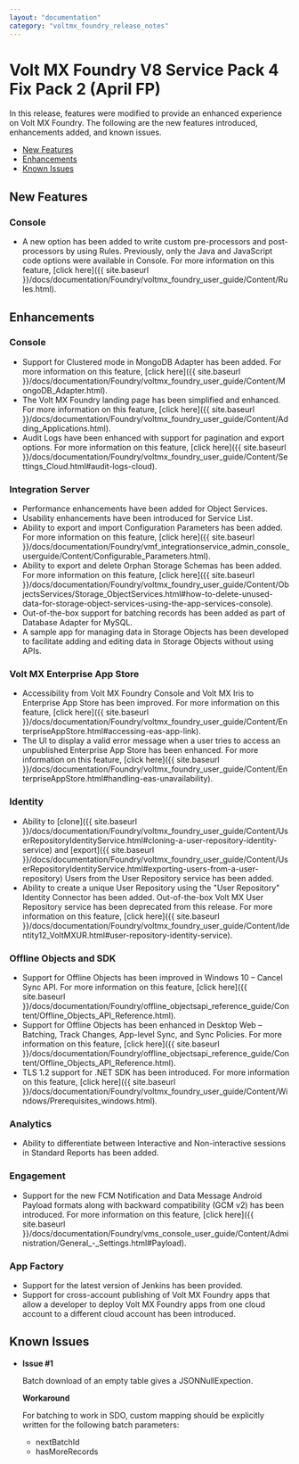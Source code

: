 ```yaml
---
layout: "documentation"
category: "voltmx_foundry_release_notes"
---
```

                           

Volt MX  Foundry V8 Service Pack 4 Fix Pack 2 (April FP)
===================================================

In this release, features were modified to provide an enhanced experience on Volt MX Foundry. The following are the new features introduced, enhancements added, and known issues.

*   [New Features](#new-features)
*   [Enhancements](#enhancements)
*   [Known Issues](#known-issues)

New Features
------------

### Console

*   A new option has been added to write custom pre-processors and post-processors by using Rules. Previously, only the Java and JavaScript code options were available in Console. For more information on this feature, [click here]({{ site.baseurl }}/docs/documentation/Foundry/voltmx_foundry_user_guide/Content/Rules.html).

Enhancements
------------

### Console

*   Support for Clustered mode in MongoDB Adapter has been added. For more information on this feature, [click here]({{ site.baseurl }}/docs/documentation/Foundry/voltmx_foundry_user_guide/Content/MongoDB_Adapter.html).
*   The Volt MX Foundry landing page has been simplified and enhanced. For more information on this feature, [click here]({{ site.baseurl }}/docs/documentation/Foundry/voltmx_foundry_user_guide/Content/Adding_Applications.html).
*   Audit Logs have been enhanced with support for pagination and export options. For more information on this feature, [click here]({{ site.baseurl }}/docs/documentation/Foundry/voltmx_foundry_user_guide/Content/Settings_Cloud.html#audit-logs-cloud).

### Integration Server

*   Performance enhancements have been added for Object Services.
*   Usability enhancements have been introduced for Service List.
*   Ability to export and import Configuration Parameters has been added. For more information on this feature, [click here]({{ site.baseurl }}/docs/documentation/Foundry/vmf_integrationservice_admin_console_userguide/Content/Configurable_Parameters.html).
*   Ability to export and delete Orphan Storage Schemas has been added. For more information on this feature, [click here]({{ site.baseurl }}/docs/documentation/Foundry/voltmx_foundry_user_guide/Content/ObjectsServices/Storage_ObjectServices.html#how-to-delete-unused-data-for-storage-object-services-using-the-app-services-console).
*   Out-of-the-box support for batching records has been added as part of Database Adapter for MySQL.
*   A sample app for managing data in Storage Objects has been developed to facilitate adding and editing data in Storage Objects without using APIs.

### Volt MX Enterprise App Store

*   Accessibility from Volt MX Foundry Console and Volt MX Iris to Enterprise App Store has been improved. For more information on this feature, [click here]({{ site.baseurl }}/docs/documentation/Foundry/voltmx_foundry_user_guide/Content/EnterpriseAppStore.html#accessing-eas-app-link).
*   The UI to display a valid error message when a user tries to access an unpublished Enterprise App Store has been enhanced. For more information on this feature, [click here]({{ site.baseurl }}/docs/documentation/Foundry/voltmx_foundry_user_guide/Content/EnterpriseAppStore.html#handling-eas-unavailability).

### Identity

*   Ability to [clone]({{ site.baseurl }}/docs/documentation/Foundry/voltmx_foundry_user_guide/Content/UserRepositoryIdentityService.html#cloning-a-user-repository-identity-service) and [export]({{ site.baseurl }}/docs/documentation/Foundry/voltmx_foundry_user_guide/Content/UserRepositoryIdentityService.html#exporting-users-from-a-user-repository) Users from the User Repository service has been added.
*   Ability to create a unique User Repository using the "User Repository" Identity Connector has been added. Out-of-the-box Volt MX User Repository service has been deprecated from this release. For more information on this feature, [click here]({{ site.baseurl }}/docs/documentation/Foundry/voltmx_foundry_user_guide/Content/Identity12_VoltMXUR.html#user-repository-identity-service).

### Offline Objects and SDK

*   Support for Offline Objects has been improved in Windows 10 – Cancel Sync API. For more information on this feature, [click here]({{ site.baseurl }}/docs/documentation/Foundry/offline_objectsapi_reference_guide/Content/Offline_Objects_API_Reference.html).
*   Support for Offline Objects has been enhanced in Desktop Web – Batching, Track Changes, App-level Sync, and Sync Policies. For more information on this feature, [click here]({{ site.baseurl }}/docs/documentation/Foundry/offline_objectsapi_reference_guide/Content/Offline_Objects_API_Reference.html).
*   TLS 1.2 support for .NET SDK has been introduced. For more information on this feature, [click here]({{ site.baseurl }}/docs/documentation/Foundry/voltmx_foundry_user_guide/Content/Windows/Prerequisites_windows.html).

### Analytics

*   Ability to differentiate between Interactive and Non-interactive sessions in Standard Reports has been added.

### Engagement

*   Support for the new FCM Notification and Data Message Android Payload formats along with backward compatibility (GCM v2) has been introduced. For more information on this feature, [click here]({{ site.baseurl }}/docs/documentation/Foundry/vms_console_user_guide/Content/Administration/General_-_Settings.html#Payload).

### App Factory

*   Support for the latest version of Jenkins has been provided.
*   Support for cross-account publishing of Volt MX Foundry apps that allow a developer to deploy Volt MX Foundry apps from one cloud account to a different cloud account has been introduced.

Known Issues
------------

*   **Issue #1**
    
    Batch download of an empty table gives a JSONNullExpection.
    
    **Workaround**
    
    For batching to work in SDO, custom mapping should be explicitly written for the following batch parameters:
    
    *   nextBatchId
    *   hasMoreRecords
